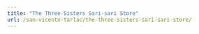```yaml
---
title: "The Three Sisters Sari-sari Store"
url: /san-vicente-tarlac/the-three-sisters-sari-sari-store/
---
```

